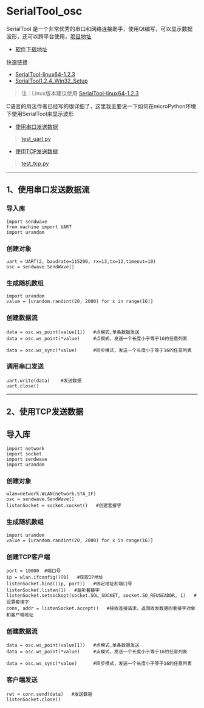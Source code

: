 # SerialTool_osc

SerialTool 是一个非常优秀的串口和网络连接助手，使用Qt编写，可以显示数据波形，还可以跨平台使用，[项目地址](https://github.com/gztss/SerialTool)

* [软件下载地址](https://github.com/gztss/SerialTool/releases/tag/v1.2.4)

快速链接

* [SerialTool-linux64-1.2.3](https://github.com/rose-w/SerialTool_osc/raw/master/SerialTool/SerialTool-linux64-1.2.3.zip)
* [SerialTool1.2.4_Win32_Setup](https://github.com/rose-w/SerialTool_osc/raw/master/SerialTool/SerialTool1.2.4_Win32_Setup.exe)
>注：Linux版本建议使用 [SerialTool-linux64-1.2.3](https://github.com/rose-w/SerialTool_osc/raw/master/SerialTool/SerialTool-linux64-1.2.3.zip)

C语言的用法作者已经写的很详细了，这里我主要说一下如何在microPython环境下使用SerialTool来显示波形

* [使用串口发送数据](##1、使用串口发送数据)
> [test_uart.py](./slave/Python/test_uart.py)

* [使用TCP发送数据](##2、使用TCP发送数据)

> [test_tcp.py](./slave/Python/test_tcp.py)

---

## 1、使用串口发送数据流

### 导入库 
	import sendwave
	from machine import UART
	import urandom	
### 创建对象
	uart = UART(2, baudrate=115200, rx=13,tx=12,timeout=10)
	osc = sendwave.SendWave()

### 生成随机数组
	import urandom
	value = [urandom.randint(20, 2000) for x in range(16)]

### 创建数据流

	data = osc.ws_point(value[1]) 	#点模式,单条数据发送
	data = osc.ws_point(*value) 	#点模式，发送一个长度小于等于16的任意列表

	data = osc.ws_sync(*value) 		#同步模式，发送一个长度小于等于16的任意列表
### 调用串口发送

	uart.write(data)	#发送数据 
	uart.close()

---

## 2、使用TCP发送数据
## 导入库 
	import network
	import socket
	import sendwave
	import urandom	
### 创建对象
	wlan=network.WLAN(network.STA_IF)
	osc = sendwave.SendWave()
	listenSocket = socket.socket()   #创建套接字
### 生成随机数组
	import urandom
   	value = [urandom.randint(20, 2000) for x in range(16)]
### 创建TCP客户端
	port = 10000  #端口号
	ip = wlan.ifconfig()[0]   #获取IP地址
	listenSocket.bind((ip, port))   #绑定地址和端口号
	listenSocket.listen(1)   #监听套接字
	listenSocket.setsockopt(socket.SOL_SOCKET, socket.SO_REUSEADDR, 1)   #设置套接字
	conn, addr = listenSocket.accept()   #接收连接请求，返回收发数据的套接字对象和客户端地址
### 创建数据流
	data = osc.ws_point(value[1]) 	#点模式,单条数据发送
	data = osc.ws_point(*value) 	#点模式，发送一个长度小于等于16的任意列表

	data = osc.ws_sync(*value) 		#同步模式，发送一个长度小于等于16的任意列表
### 客户端发送
	ret = conn.send(data)   #发送数据
	listenSocket.close() 


